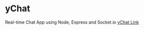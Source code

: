 # yChat
Real-time Chat App using Node, Express and Socket.io
[yChat Link](https://ychat-message-app.herokuapp.com/)
